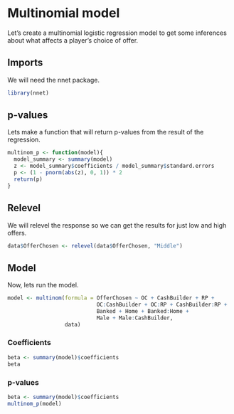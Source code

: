 Multinomial model
================

Let’s create a multinomial logistic regression model to get some
inferences about what affects a player’s choice of offer.

## Imports

We will need the nnet package.

``` r
library(nnet)
```

## p-values

Lets make a function that will return p-values from the result of the
regression.

``` r
multinom_p <- function(model){
  model_summary <- summary(model)
  z <- model_summary$coefficients / model_summary$standard.errors
  p <- (1 - pnorm(abs(z), 0, 1)) * 2
  return(p)
}
```

## Relevel

We will relevel the response so we can get the results for just low and high offers.

``` r
data$OfferChosen <- relevel(data$OfferChosen, "Middle")
```

## Model

Now, lets run the model.

``` r
model <- multinom(formula = OfferChosen ~ OC + CashBuilder + RP +
                            OC:CashBuilder + OC:RP + CashBuilder:RP +
                            Banked + Home + Banked:Home +
                            Male + Male:CashBuilder,
                  data)
```

### Coefficients 
```r
beta <- summary(model)$coefficients
beta
```

### p-values
```r
beta <- summary(model)$coefficients
multinom_p(model)
```
